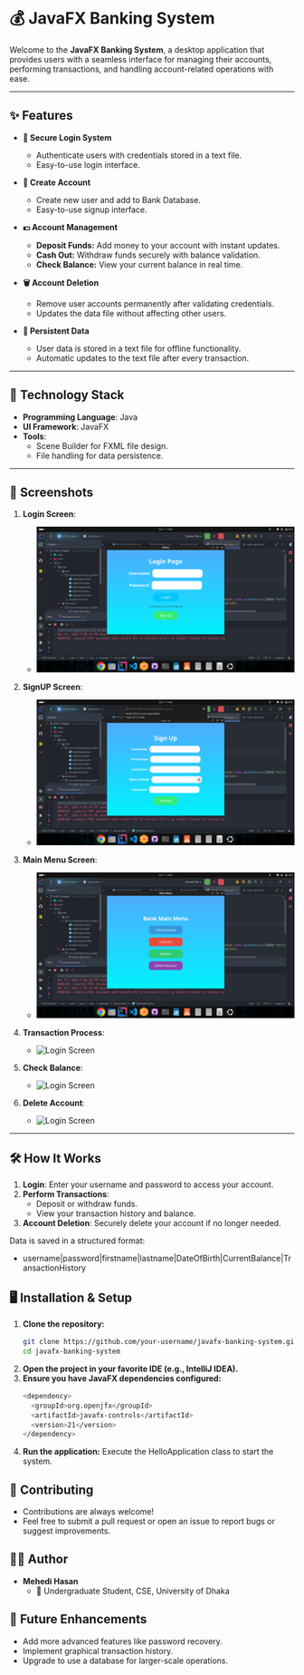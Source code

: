 # 💰 JavaFX Banking System

Welcome to the **JavaFX Banking System**, a desktop application that provides users with a seamless interface for managing their accounts, performing transactions, and handling account-related operations with ease.

---

## ✨ Features

- **🔐 Secure Login System**
  - Authenticate users with credentials stored in a text file.
  - Easy-to-use login interface.

- **🔐 Create Account**
  - Create new user and add to Bank Database.
  - Easy-to-use signup interface.   

- **💵 Account Management**
  - **Deposit Funds:** Add money to your account with instant updates.
  - **Cash Out:** Withdraw funds securely with balance validation.
  - **Check Balance:** View your current balance in real time.

- **🗑️ Account Deletion**
  - Remove user accounts permanently after validating credentials.
  - Updates the data file without affecting other users.

- **📂 Persistent Data**
  - User data is stored in a text file for offline functionality.
  - Automatic updates to the text file after every transaction.

---

## 🚀 Technology Stack

- **Programming Language**: Java
- **UI Framework**: JavaFX
- **Tools**:
  - Scene Builder for FXML file design.
  - File handling for data persistence.

---

## 📂 Screenshots

1. **Login Screen**:
   -  ![Login](images/login.png)
     
2. **SignUP Screen**:
   -  ![Sign-Up](images/signup.png)

3. **Main Menu Screen**:
   -  ![Main Menu](images/menu.png)

4. **Transaction Process**:
   -  ![Login Screen](./screenshots/login.png)

5. **Check Balance**:
   -  ![Login Screen](./screenshots/login.png)

6. **Delete Account**:
   -  ![Login Screen](./screenshots/login.png)

---

## 🛠️ How It Works

1. **Login**: Enter your username and password to access your account.
2. **Perform Transactions**: 
   - Deposit or withdraw funds.
   - View your transaction history and balance.
3. **Account Deletion**: Securely delete your account if no longer needed.

Data is saved in a structured format:
 - username|password|firstname|lastname|DateOfBirth|CurrentBalance|TransactionHistory

## 🖥️ Installation & Setup

1. **Clone the repository:**
   ```bash
   git clone https://github.com/your-username/javafx-banking-system.git
   cd javafx-banking-system
2. **Open the project in your favorite IDE (e.g., IntelliJ IDEA).**
3. **Ensure you have JavaFX dependencies configured:**
   ```bash
   <dependency>
     <groupId>org.openjfx</groupId>
     <artifactId>javafx-controls</artifactId>
     <version>21</version>
   </dependency>
4. **Run the application:** Execute the HelloApplication class to start the system.

## 🤝 Contributing
 - Contributions are always welcome!
 - Feel free to submit a pull request or open an issue to report bugs or suggest improvements.

## 👨‍💻 Author
  - **Mehedi Hasan**
      - 🌟 Undergraduate Student, CSE, University of Dhaka

## 🎯 Future Enhancements
   - Add more advanced features like password recovery.
   - Implement graphical transaction history.
   - Upgrade to use a database for larger-scale operations.

